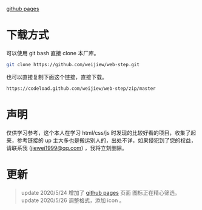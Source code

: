 [github pages](https://weijiew.com/web-step/) 
  
# 下载方式

可以使用 git bash 直接 clone 本厂库。
```bash
git clone https://github.com/weijiew/web-step.git
```

也可以直接复制下面这个链接，直接下载。
```bash
https://codeload.github.com/weijiew/web-step/zip/master
```

# 声明


仅供学习参考，这个本人在学习 html/css/js 时发现的比较好看的项目，收集了起来，参考链接的 up 主大多也是搬运别人的，出处不详，如果侵犯到了您的权益，请联系我 (jiewei1999@qq.com) ，我将立刻删除。


# 更新
> update 2020/5/24 增加了 [github pages](https://weijiew.com/web-step/) 页面 图标正在精心筛选。 
> update 2020/5/26 调整格式，添加 icon 。
